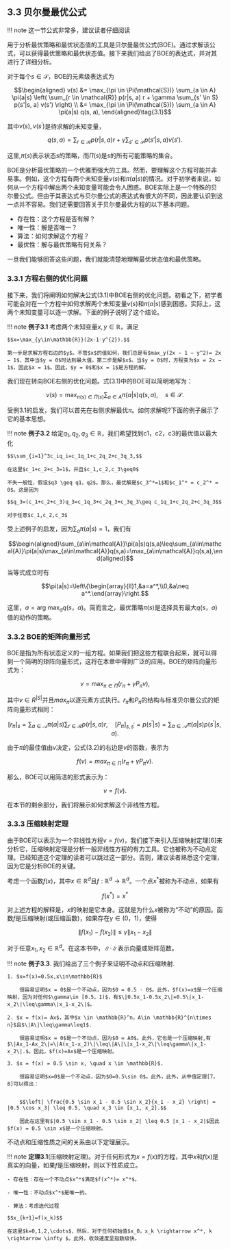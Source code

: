 ## 3.3 贝尔曼最优公式

!!! note 
    这一节公式非常多，建议读者仔细阅读

用于分析最优策略和最优状态值的工具是贝尔曼最优公式(BOE)。通过求解该公式，可以获得最优策略和最优状态值。接下来我们给出了BOE的表达式，并对其进行了详细分析。

对于每个$s\in\mathcal{S}$，BOE的元素级表达式为

$$\begin{aligned}
    v(s) &= \max_{\pi \in \Pi(\mathcal{S})} \sum_{a \in A} \pi(a|s) \left( \sum_{r \in \mathcal{R}} p(r|s, a) r + \gamma \sum_{s' \in S} p(s'|s, a) v(s') \right) \\
&= \max_{\pi \in \Pi(\mathcal{S})} \sum_{a \in A} \pi(a|s) q(s, a), 
\end{aligned}\tag{3.1}$$

其中$v(s),v(s^\prime)$是待求解的未知变量，

$$q(s, a) = \sum_{r \in \mathcal{R}} p(r|s, a) r + \gamma \sum_{s' \in \mathcal{S}} p(s'|s, a) v(s').$$

这里,$π(s)$表示状态$s$的策略，而$\Pi(s)$是$s$的所有可能策略的集合。

BOE是分析最优策略的一个优雅而强大的工具。然而，要理解这个方程可能并非易事。例如，这个方程有两个未知变量$v(s)$和$\pi(a|s)$的情况。对于初学者来说，如何从一个方程中解出两个未知变量可能会令人困惑。BOE实际上是一个特殊的贝尔曼公式。但由于其表达式与贝尔曼公式的表达式有很大的不同，因此要认识到这一点并不容易。我们还需要回答关于贝尔曼最优方程的以下基本问题。

- 存在性：这个方程是否有解？
- 唯一性：解是否唯一？ 
- 算法：如何求解这个方程？
- 最优性：解与最优策略有何关系？
  
一旦我们能够回答这些问题，我们就能清楚地理解最优状态值和最优策略。

### 3.3.1 方程右侧的优化问题

接下来，我们将阐明如何解决公式$(3.1)$中BOE右侧的优化问题。初看之下，初学者可能会对在一个方程中如何求解两个未知变量$v(s)$和$π(a|s)$感到困惑。实际上，这两个未知变量可以逐一求解。下面的例子说明了这个结论。

!!! note 
    **例子3.1** 考虑两个未知变量$x,y\in\mathbb{R}$，满足

    $$x=\max_{y\in\mathbb{R}}(2x-1-y^{2}).$$

    第一步是求解方程右边的$y$。不管$x$的值如何，我们总是有$max_y(2x − 1 − y^2)= 2x − 1$，其中当$y = 0$时达到最大值。第二步是解$x$。当$y = 0$时，方程变为$x = 2x − 1$，因此$x = 1$。因此，$y = 0$和$x = 1$是方程的解。

我们现在转向BOE右侧的优化问题。式$(3.1)$中的BOE可以简明地写为：

$$v(s)=\max_{\pi(s)\in\Pi(s)}\sum_{a\in A}\pi(a|s)q(s,a),\quad s\in\mathcal{S}.$$

受例$3.1$的启发，我们可以首先在右侧求解最优$\pi$。如何求解呢?下面的例子展示了它的基本思想。

!!! note 
    **例子3.2** 给定$q_1,q_2,q_3\in\mathbb{R}$，我们希望找到c1，c2，c3的最优值以最大化

    $$\sum_{i=1}^3c_iq_i=c_1q_1+c_2q_2+c_3q_3,$$

    在这里$c_1+c_2+c_3=1$，并且$c_1,c_2,c_3\geq0$

    不失一般性，假设$q3 \geq q1，q2$。那么，最优解是$c_3^*=1$和$c_1^* = c_2^* = 0$。这是因为

    $$q_3=(c_1+c_2+c_3)q_3=c_1q_3+c_2q_3+c_3q_3\geq c_1q_1+c_2q_2+c_3q_3$$

    对于任意$c_1,c_2,c_3$

受上述例子的启发，因为$\sum_a\pi(a|s)=1$，我们有

$$\begin{aligned}\sum_{a\in\mathcal{A}}\pi(a|s)q(s,a)\leq\sum_{a\in\mathcal{A}}\pi(a|s)\max_{a\in\mathcal{A}}q(s,a)=\max_{a\in\mathcal{A}}q(s,a),\end{aligned}$$

当等式成立时有

$$\pi(a|s)=\left\{\begin{array}{ll}1,&a=a^*,\\0,&a\neq a^*.\end{array}\right.$$

这里，$a = \text{arg max}_a q(s，a)$。简而言之，最优策略$\pi(s)$是选择具有最大$q(s，a)$值的动作的策略。

### 3.3.2 BOE的矩阵向量形式

BOE是指为所有状态定义的一组方程。如果我们把这些方程联合起来，就可以得到一个简明的矩阵向量形式，这将在本章中得到广泛的应用。BOE的矩阵向量形式为：

$$v=\max_{\pi\in\Pi}(r_\pi+\gamma P_\pi v),\tag{3.2}$$

其中$v\in R^{|S|}$并且$max_\pi$以逐元素方式执行。$r_\pi$和$P_\pi$的结构与标准贝尔曼公式的矩阵向量形式相同：

$$[r_\pi]_s=\sum_{a\in\mathcal{A}}\pi(a|s)\sum_{r\in\mathcal{R}}p(r|s,a)r,\quad[P_\pi]_{s,s^{\prime}}=p(s^{\prime}|s)=\sum_{a\in\mathcal{A}}\pi(a|s)p(s^{\prime}|s,a).$$

由于$\pi$的最佳值由$v$决定，公式$(3.2)$的右边是$v$的函数，表示为

$$f(v)=max_{\pi\in\Pi}(r_\pi+\gamma P_\pi v).$$

那么，BOE可以用简洁的形式表示为：

$$v=f(v).\tag{3.3}$$

在本节的剩余部分，我们将展示如何求解这个非线性方程。

### 3.3.3 压缩映射定理

由于BOE可以表示为一个非线性方程$v=f(v)$，我们接下来引入压缩映射定理[6]来分析它，压缩映射定理是分析一般非线性方程的有力工具。它也被称为不动点定理。已经知道这个定理的读者可以跳过这一部分。否则，建议读者熟悉这个定理，因为它是分析BOE的关键。

考虑一个函数$f(x)$，其中$x\in \mathbb{R}^d$且$f:\mathbb{R}^d \rightarrow \mathbb{R}^d$。一个点$x^*$被称为不动点，如果有

$$f(x^*)=x^*$$

对上述方程的解释是，$x$的映射是它本身。这就是为什么$x$被称为“不动”的原因。函数$f$是压缩映射(或压缩函数)，如果存在$\gamma \in(0，1)$，使得

$$\|f(x_1)-f(x_2)\|\leq\gamma\|x_1-x_2\|$$

对于任意$x_1,x_2\in\mathbb{R}^d$。在这本书中，$\|·\|$表示向量或矩阵范数。

!!! note
    **例子3.3**. 我们给出了三个例子来证明不动点和压缩映射.

    1. $x=f(x)=0.5x,x\in\mathbb{R}$
    
        很容易证明$x = 0$是一个不动点，因为$0 = 0.5 · 0$。此外，$f(x)=x$是一个压缩映射，因为对任何$\gamma\in [0.5，1)$，有$\|0.5x_1-0.5x_2\|=0.5\|x_1-x_2\|\leq\gamma\|x_1-x_2\|$。

    2. $x = f(x)= Ax$，其中$x \in \mathbb{R}^n，A\in \mathbb{R}^{n\times n}$且$\|A\|\leq\gamma\leq1$.
        
        很容易证明$x = 0$是一个不动点，因为$0 = A0$。此外，它也是一个压缩映射,有$\|Ax_1-Ax_2\|=\|A(x_1-x_2)\|\leq\|A\|\|x_1-x_2\|\leq\gamma\|x_1-x_2\|.$。因此，$f(x)=Ax$是一个压缩映射。

    3. $x = f(x) = 0.5 \sin x, \quad x \in \mathbb{R}$.

        很容易证明$x=0$是一个不动点，因为$0=0.5\sin 0$。此外，此外，从中值定理[7，8]可以得出：


        $$\left| \frac{0.5 \sin x_1 - 0.5 \sin x_2}{x_1 - x_2} \right| = |0.5 \cos x_3| \leq 0.5, \quad x_3 \in [x_1, x_2].$$

        因此在这里有$|0.5 \sin x_1 - 0.5 \sin x_2| \leq 0.5 |x_1 - x_2|$因此$f(x) = 0.5 \sin x$是一个压缩映射。

不动点和压缩性质之间的关系由以下定理展示。

!!! note 
    **定理3.1**(压缩映射定理)。对于任何形式为$x = f(x)$的方程，其中$x$和$f(x)$是真实的向量，如果$f$是压缩映射，则以下性质成立。

    - 存在性：存在一个不动点$x^*$满足$f(x^*)= x^*$。
  
    - 唯一性：不动点$x^*$是唯一的。
  
    - 算法：考虑迭代过程
  
    $$x_{k+1}=f(x_k)$$

    在这里$k=0,1,2,\cdots$，然后，对于任何初始值$x_0，x_k \rightarrow x^*, k \rightarrow \infty $。此外，收敛速度呈指数级快。